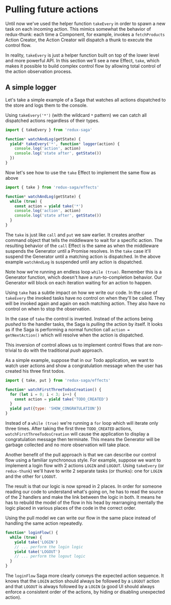 # Pulling future actions

Until now we've used the helper function `takeEvery` in order to spawn a new task on each incoming action. This mimics somewhat the behavior of redux-thunk: each time a Component, for example, invokes a `fetchProducts` Action Creator, the Action Creator will dispatch a thunk to execute the control flow.

In reality, `takeEvery` is just a helper function built on top of the lower level and more powerful API. In this section we'll see a new Effect, `take`, which makes it possible to build complex control flow by allowing total control of the action observation process.

## A simple logger

Let's take a simple example of a Saga that watches all actions dispatched to the store and logs them to the console.

Using `takeEvery('*')` (with the wildcard `*` pattern) we can catch all dispatched actions regardless of their types.

```javascript
import { takeEvery } from 'redux-saga'

function* watchAndLog(getState) {
  yield* takeEvery('*', function* logger(action) {
    console.log('action', action)
    console.log('state after', getState())
  })
}
```

Now let's see how to use the `take` Effect to implement the same flow as above

```javascript
import { take } from 'redux-saga/effects'

function* watchAndLog(getState) {
  while (true) {
    const action = yield take('*')
    console.log('action', action)
    console.log('state after', getState())
  }
}
```

The `take` is just like `call` and `put` we saw earlier. It creates another command object that tells the middleware to wait for a specific action. The resulting behavior of the `call` Effect is the same as when the middleware suspends the Generator until a Promise resolves. In the `take` case it'll suspend the Generator until a matching action is dispatched. In the above example `watchAndLog` is suspended until any action is dispatched.

Note how we're running an endless loop `while (true)`. Remember this is a Generator function, which doesn't have a run-to-completion behavior. Our Generator will block on each iteration waiting for an action to happen.

Using `take` has a subtle impact on how we write our code. In the case of `takeEvery` the invoked tasks have no control on when they'll be called. They will be invoked again and again on each matching action. They also have no control on when to stop the observation.

In the case of `take` the control is inverted. Instead of the actions being *pushed* to the handler tasks, the Saga is *pulling* the action by itself. It looks as if the Saga is performing a normal function call `action = getNextAction()` which will resolve when the action is dispatched.

This inversion of control allows us to implement control flows that are non-trivial to do with the traditional *push* approach.

As a simple example, suppose that in our Todo application, we want to watch user actions and show a congratulation message when the user has created his three first todos.

```javascript
import { take, put } from 'redux-saga/effects'

function* watchFirstThreeTodosCreation() {
  for (let i = 0; i < 3; i++) {
    const action = yield take('TODO_CREATED')
  }
  yield put({type: 'SHOW_CONGRATULATION'})
}
```

Instead of a `while (true)` we're running a `for` loop which will iterate only three times. After taking the first three `TODO_CREATED` actions, `watchFirstThreeTodosCreation` will cause the application to display a congratulation message then terminate. This means the Generator will be garbage collected and no more observation will take place.

Another benefit of the pull approach is that we can describe our control flow using a familiar synchronous style. For example, suppose we want to implement a login flow with 2 actions `LOGIN` and `LOGOUT`. Using `takeEvery` (or `redux-thunk`) we'll have to write 2 separate tasks (or thunks): one for `LOGIN` and the other for `LOGOUT`.

The result is that our logic is now spread in 2 places. In order for someone reading our code to understand what's going on, he has to read the source of the 2 handlers and make the link between the logic in both. It means he has to rebuild the model of the flow in his head by rearranging mentally the logic placed in various places of the code in the correct order.

Using the pull model we can write our flow in the same place instead of handling the same action repeatedly.

```javascript
function* loginFlow() {
  while (true) {
    yield take('LOGIN')
    // ... perform the login logic
    yield take('LOGOUT')
    // ... perform the logout logic
  }
}
```

The `loginFlow` Saga more clearly conveys the expected action sequence. It knows that the `LOGIN` action should always be followed by a `LOGOUT` action and that `LOGOUT` is always followed by a `LOGIN` (a good UI should always enforce a consistent order of the actions, by hiding or disabling unexpected action).
